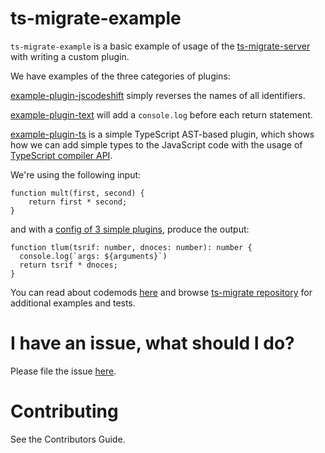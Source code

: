 # ts-migrate-example

`ts-migrate-example` is a basic example of usage of the [ts-migrate-server](https://github.com/airbnb/ts-migrate/tree/master/packages/ts-migrate-server) with writing a custom plugin.

We have examples of the three categories of plugins: 

[example-plugin-jscodeshift](https://github.com/airbnb/ts-migrate/blob/master/packages/ts-migrate-example/src/example-plugin-jscodeshift.ts) simply reverses the names of all identifiers.

[example-plugin-text](https://github.com/airbnb/ts-migrate/blob/master/packages/ts-migrate-example/src/example-plugin-text.ts) will add a `console.log` before each return statement.

[example-plugin-ts](https://github.com/airbnb/ts-migrate/blob/master/packages/ts-migrate-example/src/example-plugin-ts.ts) is a simple TypeScript AST-based plugin, which shows how we can add simple types to the JavaScript code with the usage of [TypeScript compiler API](https://github.com/microsoft/TypeScript/wiki/Using-the-Compiler-API).

We're using the following input:

```
function mult(first, second) {
    return first * second;
}
```

and with a [config of 3 simple plugins](https://github.com/airbnb/ts-migrate/blob/master/packages/ts-migrate-example/src/index.ts#L18), produce the output:

```
function tlum(tsrif: number, dnoces: number): number {
  console.log(`args: ${arguments}`)
  return tsrif * dnoces;
}
```

You can read about codemods [here](https://medium.com/@cpojer/effective-javascript-codemods-5a6686bb46fb) and browse [ts-migrate repository](https://github.com/airbnb/ts-migrate) for additional examples and tests.

# I have an issue, what should I do?

Please file the issue [here](https://github.com/airbnb/ts-migrate/issues/new).

# Contributing

See the Contributors Guide.
